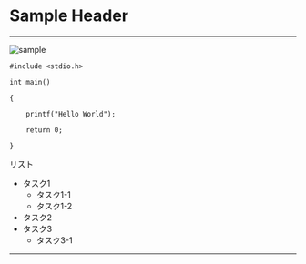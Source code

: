 # Sample Header

---

![sample](https://via.placeholder.com/150 "sample")

`#include <stdio.h>`

`int main()`

`{`

`    printf("Hello World");`

`    return 0;`

`}`

リスト

* タスク1
    * タスク1-1
    * タスク1-2
* タスク2
* タスク3
    * タスク3-1

---